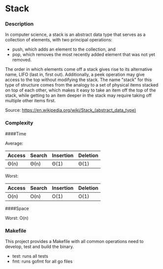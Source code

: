# Stack


### Description

In computer science, a stack is an abstract data type that serves as a 
collection of elements, with two principal operations:

* push, which adds an element to the collection, and
* pop, which removes the most recently added element that was not yet removed.

The order in which elements come off a stack gives rise to its alternative name, 
LIFO (last in, first out). Additionally, a peek operation may give access to the 
top without modifying the stack. The name "stack" for this type of structure comes 
from the analogy to a set of physical items stacked on top of each other, which makes 
it easy to take an item off the top of the stack, while getting to an item deeper in 
the stack may require taking off multiple other items first.

Source: https://en.wikipedia.org/wiki/Stack_(abstract_data_type)


### Complexity

####Time

Average:

| Access | Search | Insertion | Deletion | 
|---|---|---|---|
| Θ(n) | Θ(n) | Θ(1) | Θ(1) |

Worst:

| Access | Search | Insertion | Deletion | 
|---|---|---|---|
| O(n) | O(n) | O(1) | O(1) |


####Space

Worst: O(n)


### Makefile

This project provides a Makefile with all common operations need to develop, 
test and build the binary.

* test: runs all tests
* fmt: runs gofmt for all go files
